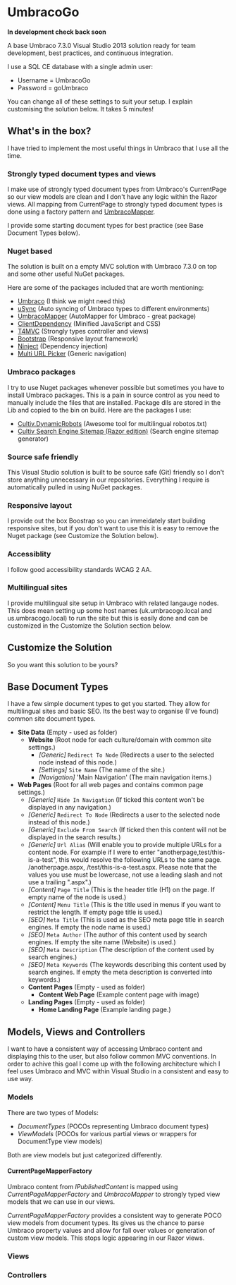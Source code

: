 # UmbracoGo

**In development check back soon**

A base Umbraco 7.3.0 Visual Studio 2013 solution ready for team development, best practices, and continuous integration.

I use a SQL CE database with a single admin user:

- Username = UmbracoGo
- Password = goUmbraco

You can change all of these settings to suit your setup. I explain customising the solution below. It takes 5 minutes!

## What's in the box?
I have tried to implement the most useful things in Umbraco that I use all the time.

### Strongly typed document types and views
I make use of strongly typed document types from Umbraco's CurrentPage so our view models are clean and I don't have any logic within the Razor views. All mapping from CurrentPage to strongly typed document types is done using a factory pattern and [UmbracoMapper](https://github.com/AndyButland/UmbracoMapper).

I provide some starting document types for best practice (see  Base Document Types below).

### Nuget based
The solution is built on a empty MVC solution with Umbraco 7.3.0 on top and some other useful NuGet packages. 

Here are some of the packages included that are worth mentioning:

- [Umbraco](https://github.com/umbraco/Umbraco-CMS/) (I think we might need this)
- [uSync](https://github.com/KevinJump/jumps.umbraco.usync) (Auto syncing of Umbraco types to different environments)
- [UmbracoMapper](https://github.com/AndyButland/UmbracoMapper) (AutoMapper for Umbraco - great package)
- [ClientDependency](https://github.com/Shazwazza/ClientDependency) (Minified JavaScript and CSS)
- [T4MVC](https://github.com/T4MVC/T4MVC) (Strongly types controller and views)
- [Bootstrap](http://getbootstrap.com/) (Responsive layout framework)
- [Ninject](https://github.com/ninject/ninject) (Dependency injection)
- [Multi URL Picker](https://www.nuget.org/packages/RJP.UmbracoMultiUrlPicker) (Generic navigation)

### Umbraco packages
I try to use Nuget packages whenever possible but sometimes you have to install Umbraco packages. This is a pain in source control as you need to manually include the files that are installed. Package dlls are stored in the Lib and copied to the bin on build. Here are the packages I use:

- [Cultiv.DynamicRobots](https://our.umbraco.org/projects/website-utilities/cultiv-dynamicrobots/)  (Awesome tool for multilingual robotos.txt)
- [Cultiv Search Engine Sitemap (Razor edition)](https://our.umbraco.org/projects/website-utilities/cultiv-search-engine-sitemap/) (Search engine sitemap generator)

### Source safe friendly
This Visual Studio solution is built to be source safe (Git) friendly so I don't store anything unnecessary in our repositories. Everything I require is automatically pulled in using NuGet packages.

### Responsive layout
I provide out the box Boostrap so you can immeidately start building responsive sites, but if you don't want to use this it is easy to remove the Nuget package (see Customize the Solution below).

### Accessiblity
I follow good accessibility standards WCAG 2 AA.

### Multilingual sites
I provide multilingual site setup in Umbraco with related langauge nodes. This does mean setting up some host names (uk.umbracogo.local and us.umbracogo.local) to run the site but this is easily done and can be customized in the Customize the Solution section below.

## Customize the Solution
So you want this solution to be yours?

## Base Document Types
I have a few simple document types to get you started. They allow for multilingual sites and basic SEO. Its the best way to organise (I've found) common site document types.

- **Site Data** (Empty - used as folder)
  - **Website** (Root node for each culture/domain with common site settings.)
    - *[Generic]* `Redirect To Node` (Redirects a user to the selected node instead of this node.)
    - *[Settings]* `Site Name` (The name of the site.)
    - *[Navigation]* 'Main Navigation' (The main navigation items.)
- **Web Pages** (Root for all web pages and contains common page settings.)
  - *[Generic]* `Hide In Navigation` (If ticked this content won't be displayed in any navigation.)
  - *[Generic]* `Redirect To Node` (Redirects a user to the selected node instead of this node.)
  - *[Generic]* `Exclude From Search` (If ticked then this content will not be displayed in the search results.)
  - *[Generic]* `Url Alias` (Will enable you to provide multiple URLs for a content node. For example if I were to enter "anotherpage,test/this-is-a-test", this would resolve the following URLs to the same page. /anotherpage.aspx, /test/this-is-a-test.aspx. Please note that the values you use must be lowercase, not use a leading slash and not use a trailing ".aspx".)
  - *[Content]* `Page Title` (This is the header title (H1) on the page. If empty name of the node is used.)
  - *[Content]* `Menu Title` (This is the title used in menus if you want to restrict the length. If empty page title is used.)
  - *[SEO]* `Meta Title` (This is used as the SEO meta page title in search engines. If empty the node name is used.)
  - *[SEO]* `Meta Author` (The author of this content used by search engines. If empty the site name (Website) is used.)
  - *[SEO]* `Meta Description` (The description of the content used by search engines.)
  - *[SEO]* `Meta Keywords` (The keywords describing this content used by search engines. If empty the meta description is converted into keywords.)
  - **Content Pages** (Empty - used as folder)
    - **Content Web Page** (Example content page with image)
  - **Landing Pages** (Empty - used as folder)
    - **Home Landing Page** (Example landing page.)

## Models, Views and Controllers
I want to have a consistent way of accessing Umbraco content and displaying this to the user, but also follow common MVC conventions. In order to achive this goal I come up with the following architecture which I feel uses Umbraco and MVC within Visual Studio in a consistent and easy to use way.

### Models
There are two types of Models: 
	
- *DocumentTypes* (POCOs representing Umbraco document types)
- *ViewModels* (POCOs for various partial views or wrappers for DocumentType view models)

Both are view models but just categorized differently. 

#### CurrentPageMapperFactory
	
Umbraco content from _IPublishedContent_ is mapped using _CurrentPageMapperFactory_ and _UmbracoMapper_ to strongly typed view models that we can use in our views. 

_CurrentPageMapperFactory_ provides a consistent way to generate POCO view models from document types. Its gives us the chance to parse Umbraco property values and allow for fall over values or generation of custom view models. This stops logic appearing in our Razor views.

### Views
### Controllers
